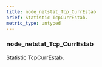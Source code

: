 ```yaml
---
title: node_netstat_Tcp_CurrEstab
brief: Statistic TcpCurrEstab.
metric_type: untyped
---
```

### node_netstat_Tcp_CurrEstab

Statistic TcpCurrEstab.